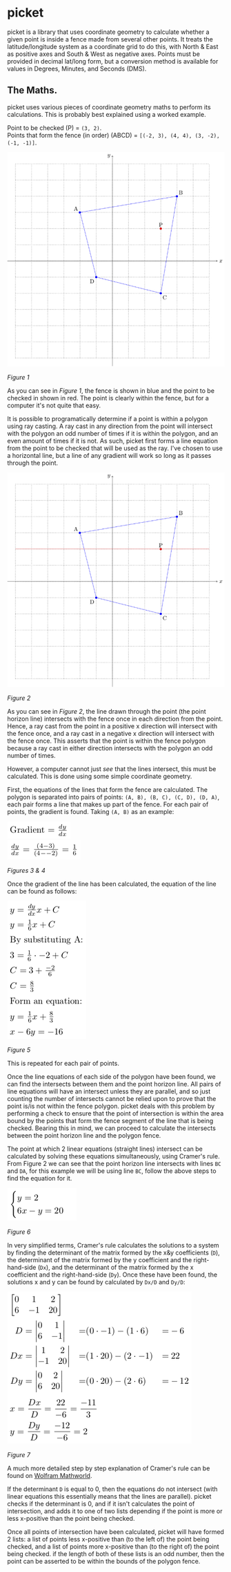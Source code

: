 # picket

picket is a library that uses coordinate geometry to calculate whether a given point is inside a fence made from several other points. It treats the latitude/longitude system as a coordinate grid to do this, with North & East as positive axes and South & West as negative axes. Points must be provided in decimal lat/long form, but a conversion method is available for values in Degrees, Minutes, and Seconds (DMS).

## The Maths.

picket uses various pieces of coordinate geometry maths to perform its calculations. This is probably best explained using a worked example.

Point to be checked (P) = `(3, 2)`.  
Points that form the fence (in order) (ABCD) = `[(-2, 3), (4, 4), (3, -2), (-1, -1)]`.

![Figure 1](figures/fig_1/figure_1.png)

*Figure 1*

As you can see in *Figure 1*, the fence is shown in blue and the point to be checked in shown in red. The point is clearly within the fence, but for a computer it's not quite that easy.  

It is possible to programatically determine if a point is within a polygon using ray casting. A ray cast in any direction from the point will intersect with the polygon an odd number of times if it is within the polygon, and an even amount of times if it is not. As such, picket first forms a line equation from the point to be checked that will be used as the ray. I've chosen to use a horizontal line, but a line of any gradient will work so long as it passes through the point.

![Figure 2](figures/fig_2/figure_2.png)

*Figure 2*

As you can see in *Figure 2*, the line drawn through the point (the point horizon line) intersects with the fence once in each direction from the point. Hence, a ray cast from the point in a positive x direction will intersect with the fence once, and a ray cast in a negative x direction will intersect with the fence once. This asserts that the point is within the fence polygon because a ray cast in either direction intersects with the polygon an odd number of times.

However, a computer cannot just *see* that the lines intersect, this must be calculated. This is done using some simple coordinate geometry.

First, the equations of the lines that form the fence are calculated. The polygon is separated into pairs of points: `(A, B), (B, C), (C, D), (D, A)`, each pair forms a line that makes up part of the fence. For each pair of points, the gradient is found. Taking `(A, B)` as an example:

![Figure 3](figures/fig_3/figure_3.png)  
![Figure 4](figures/fig_4/figure_4.png)

*Figures 3 & 4*


Once the gradient of the line has been calculated, the equation of the line can be found as follows:

![Figure 5](figures/fig_5/figure_5.png)  

*Figure 5*

This is repeated for each pair of points.

Once the line equations of each side of the polygon have been found, we can find the intersects between them and the point horizon line. All pairs of line equations will have an intersect unless they are parallel, and so just counting the number of intersects cannot be relied upon to prove that the point is/is not within the fence polygon. picket deals with this problem by performing a check to ensure that the point of intersection is within the area bound by the points that form the fence segment of the line that is being checked. Bearing this in mind, we can proceed to calculate the intersects between the point horizon line and the polygon fence.

The point at which 2 linear equations (straight lines) intersect can be calculated by solving these equations simultaneously, using Cramer's rule. From Figure 2 we can see that the point horizon line intersects with lines `BC` and `DA`, for this example we will be using line `BC`, follow the above steps to find the equation for it.

![Figure 6](figures/fig_6/figure_6.png)

*Figure 6*

In very simplified terms, Cramer's rule calculates the solutions to a system by finding the determinant of the matrix formed by the x&y coefficients (`D`), the determinant of the matrix formed by the y coefficient and the right-hand-side (`Dx`), and the determinant of the matrix formed by the x coefficient and the right-hand-side (`Dy`). Once these have been found, the solutions x and y can be found by calculated by `Dx/D` and `Dy/D`:

![Figure 7](figures/fig_7/figure_7.png)

*Figure 7*

A much more detailed step by step explanation of Cramer's rule can be found on [Wolfram Mathworld](http://mathworld.wolfram.com/CramersRule.html).  

If the determinant `D` is equal to 0, then the equations do not intersect (with linear equations this essentially means that the lines are parallel). picket checks if the determinant is 0, and if it isn't calculates the point of intersection, and adds it to one of two lists depending if the point is more or less x-positive than the point being checked.

Once all points of intersection have been calculated, picket will have formed 2 lists: a list of points less x-positive than (to the left of) the point being checked, and a list of points more x-positive than (to the right of) the point being checked. if the length of both of these lists is an odd number, then the point can be asserted to be within the bounds of the polygon fence.